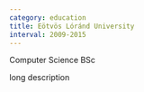 ```yaml
---
category: education
title: Eötvös Lóránd University
interval: 2009-2015
---
```

Computer Science BSc

long description

